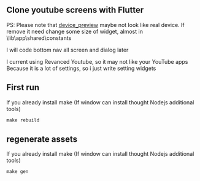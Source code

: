 ## Clone youtube screens with Flutter

PS: Please note that [device_preview]("https://pub.dev/packages/device_preview") maybe not look like real device. If remove it need change some size of widget, almost in \lib\app\shared\constants

I will code bottom nav all screen and dialog later

I current using Revanced Youtube, so it may not like your YouTube apps
Because it is a lot of settings, so i just write setting widgets

## First run

If you already install make (If window can install thought Nodejs additional tools)
```cmd
make rebuild
```

## regenerate assets

If you already install make (If window can install thought Nodejs additional tools)
```cmd
make gen
```

